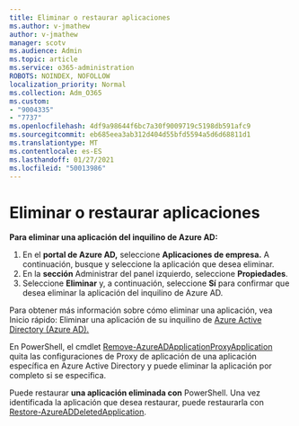 ```yaml
---
title: Eliminar o restaurar aplicaciones
ms.author: v-jmathew
author: v-jmathew
manager: scotv
ms.audience: Admin
ms.topic: article
ms.service: o365-administration
ROBOTS: NOINDEX, NOFOLLOW
localization_priority: Normal
ms.collection: Adm_O365
ms.custom:
- "9004335"
- "7737"
ms.openlocfilehash: 4df9a98644f6bc7a30f9009719c5198db591afc9
ms.sourcegitcommit: eb685eea3ab312d404d55bfd5594a5d6d68811d1
ms.translationtype: MT
ms.contentlocale: es-ES
ms.lasthandoff: 01/27/2021
ms.locfileid: "50013986"
---
```

# <a name="delete-or-restore-applications"></a>Eliminar o restaurar aplicaciones

**Para eliminar una aplicación del inquilino de Azure AD:**

1. En el **portal de Azure AD,** seleccione **Aplicaciones de empresa.** A continuación, busque y seleccione la aplicación que desea eliminar.
2. En la **sección** Administrar del panel izquierdo, seleccione **Propiedades**.
3. Seleccione **Eliminar** y, a continuación, seleccione **Sí** para confirmar que desea eliminar la aplicación del inquilino de Azure AD.

Para obtener más información sobre cómo eliminar una aplicación, vea Inicio rápido: Eliminar una aplicación de su inquilino de [Azure Active Directory (Azure AD).](https://docs.microsoft.com/azure/active-directory/manage-apps/delete-application-portal#delete-an-application-from-your-azure-ad-tenant)

En PowerShell, el cmdlet [Remove-AzureADApplicationProxyApplication](https://docs.microsoft.com/powershell/module/azuread/remove-azureadapplicationproxyapplication) quita las configuraciones de Proxy de aplicación de una aplicación específica en Azure Active Directory y puede eliminar la aplicación por completo si se especifica.

Puede restaurar **una aplicación eliminada con** PowerShell. Una vez identificada la aplicación que desea restaurar, puede restaurarla con [Restore-AzureADDeletedApplication](https://docs.microsoft.com/powershell/module/azuread/restore-azureaddeletedapplication).
